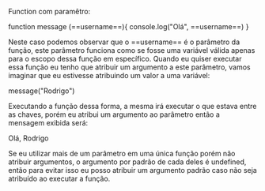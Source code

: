 Function com paramêtro:

function message (==username==){
console.log("Olá", ==username==)
}

Neste caso podemos observar que o ==username== é o parâmetro da função, este parâmetro funciona como se fosse uma variável válida apenas para o escopo dessa função em específico. 
Quando eu quiser executar essa função eu tenho que atribuir um argumento a este parâmetro, vamos imaginar que eu estivesse atribuindo um valor a uma variável:

message("Rodrigo")

Executando a função dessa forma, a mesma irá executar o que estava entre as chaves, porém eu atribui um argumento ao parâmetro então a mensagem exibida será:

Olá, Rodrigo

Se eu utilizar mais de um parâmetro em uma única função porém não atribuir argumentos, o argumento por padrão de cada deles é undefined, então para evitar isso eu posso atribuir um argumento padrão caso não seja atribuído ao executar a função.
 